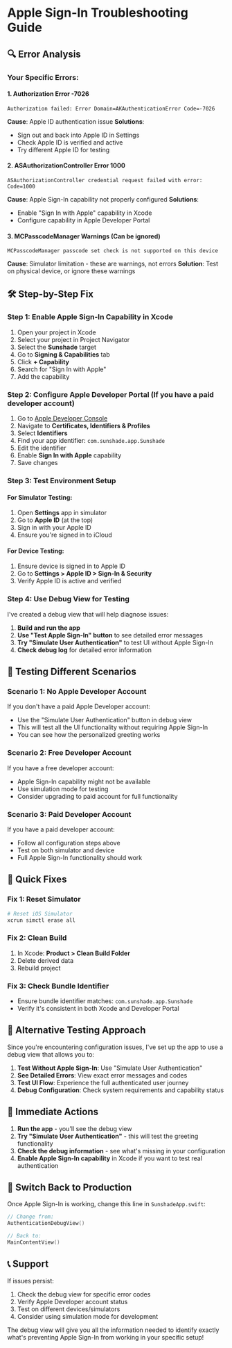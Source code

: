 # Apple Sign-In Troubleshooting Guide

## 🔍 Error Analysis

### Your Specific Errors:

#### 1. **Authorization Error -7026**
```
Authorization failed: Error Domain=AKAuthenticationError Code=-7026
```
**Cause**: Apple ID authentication issue
**Solutions**:
- Sign out and back into Apple ID in Settings
- Check Apple ID is verified and active
- Try different Apple ID for testing

#### 2. **ASAuthorizationController Error 1000**
```
ASAuthorizationController credential request failed with error: Code=1000
```
**Cause**: Apple Sign-In capability not properly configured
**Solutions**:
- Enable "Sign In with Apple" capability in Xcode
- Configure capability in Apple Developer Portal

#### 3. **MCPasscodeManager Warnings** (Can be ignored)
```
MCPasscodeManager passcode set check is not supported on this device
```
**Cause**: Simulator limitation - these are warnings, not errors
**Solution**: Test on physical device, or ignore these warnings

## 🛠️ Step-by-Step Fix

### Step 1: Enable Apple Sign-In Capability in Xcode

1. Open your project in Xcode
2. Select your project in Project Navigator
3. Select the **Sunshade** target
4. Go to **Signing & Capabilities** tab
5. Click **+ Capability**
6. Search for "Sign In with Apple"
7. Add the capability

### Step 2: Configure Apple Developer Portal (If you have a paid developer account)

1. Go to [Apple Developer Console](https://developer.apple.com)
2. Navigate to **Certificates, Identifiers & Profiles**
3. Select **Identifiers**
4. Find your app identifier: `com.sunshade.app.Sunshade`
5. Edit the identifier
6. Enable **Sign In with Apple** capability
7. Save changes

### Step 3: Test Environment Setup

#### For Simulator Testing:
1. Open **Settings** app in simulator
2. Go to **Apple ID** (at the top)
3. Sign in with your Apple ID
4. Ensure you're signed in to iCloud

#### For Device Testing:
1. Ensure device is signed in to Apple ID
2. Go to **Settings > Apple ID > Sign-In & Security**
3. Verify Apple ID is active and verified

### Step 4: Use Debug View for Testing

I've created a debug view that will help diagnose issues:

1. **Build and run the app**
2. **Use "Test Apple Sign-In" button** to see detailed error messages
3. **Try "Simulate User Authentication"** to test UI without Apple Sign-In
4. **Check debug log** for detailed error information

## 🧪 Testing Different Scenarios

### Scenario 1: No Apple Developer Account
If you don't have a paid Apple Developer account:
- Use the "Simulate User Authentication" button in debug view
- This will test all the UI functionality without requiring Apple Sign-In
- You can see how the personalized greeting works

### Scenario 2: Free Developer Account
If you have a free developer account:
- Apple Sign-In capability might not be available
- Use simulation mode for testing
- Consider upgrading to paid account for full functionality

### Scenario 3: Paid Developer Account
If you have a paid developer account:
- Follow all configuration steps above
- Test on both simulator and device
- Full Apple Sign-In functionality should work

## 🔧 Quick Fixes

### Fix 1: Reset Simulator
```bash
# Reset iOS Simulator
xcrun simctl erase all
```

### Fix 2: Clean Build
1. In Xcode: **Product > Clean Build Folder**
2. Delete derived data
3. Rebuild project

### Fix 3: Check Bundle Identifier
- Ensure bundle identifier matches: `com.sunshade.app.Sunshade`
- Verify it's consistent in both Xcode and Developer Portal

## 📱 Alternative Testing Approach

Since you're encountering configuration issues, I've set up the app to use a debug view that allows you to:

1. **Test Without Apple Sign-In**: Use "Simulate User Authentication"
2. **See Detailed Errors**: View exact error messages and codes
3. **Test UI Flow**: Experience the full authenticated user journey
4. **Debug Configuration**: Check system requirements and capability status

## 🎯 Immediate Actions

1. **Run the app** - you'll see the debug view
2. **Try "Simulate User Authentication"** - this will test the greeting functionality
3. **Check the debug information** - see what's missing in your configuration
4. **Enable Apple Sign-In capability** in Xcode if you want to test real authentication

## 🔄 Switch Back to Production

Once Apple Sign-In is working, change this line in `SunshadeApp.swift`:

```swift
// Change from:
AuthenticationDebugView()

// Back to:
MainContentView()
```

## 📞 Support

If issues persist:
1. Check the debug view for specific error codes
2. Verify Apple Developer account status
3. Test on different devices/simulators
4. Consider using simulation mode for development

The debug view will give you all the information needed to identify exactly what's preventing Apple Sign-In from working in your specific setup!